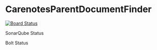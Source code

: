 # CarenotesParentDocumentFinder

[![Board Status](https://dev.azure.com/zerozeroforty/279fc295-6325-405e-b88f-289be095d2b5/a36106d4-af85-48e8-87aa-3af15c2b4e57/_apis/work/boardbadge/e7019153-ff6b-4ce3-921c-dc204211a9e1)](https://dev.azure.com/zerozeroforty/279fc295-6325-405e-b88f-289be095d2b5/_boards/board/t/a36106d4-af85-48e8-87aa-3af15c2b4e57/Backlog%20items/)

SonarQube Status

Bolt Status
